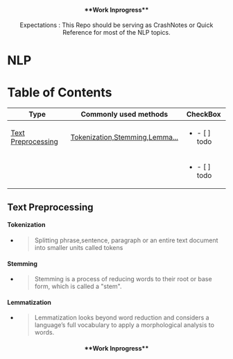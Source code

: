 <p align="center">
    <h4 align="center"> **Work Inprogress** </h4>

<p align="center">
    Expectations : This Repo should be serving as CrashNotes or Quick Reference for most of the NLP topics.
    </p>

# NLP

# Table of Contents


| Type      | Commonly used methods                | CheckBox  |
|------------|------------------------------------------------------------------------------------------------------------------------|------------|
| [Text Preprocessing](#Text-Preprocessing)     | [Tokenization,Stemming,Lemma...](https://github.com/BHariKrishnaReddy/NLP/blob/main/01%20TextPreprocessing/TextPreprocessing.ipynb) | <ul><li>- [ ] todo</li></ul>       |
|  |  | <ul><li>- [ ] todo</li></ul>       |



## Text Preprocessing
#### Tokenization
* > Splitting phrase,sentence, paragraph or an entire text document into smaller units called tokens
#### Stemming
* > Stemming is a process of reducing words to their root or base form, which is called a "stem".
#### Lemmatization
* > Lemmatization looks beyond word reduction and considers a language’s full vocabulary to apply a morphological analysis to words.

<p align="center">
    <h4 align="center"> **Work Inprogress** </h4></p>

